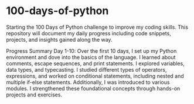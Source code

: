 # 100-days-of-python
Starting the 100 Days of Python challenge to improve my coding skills. This repository will document my daily progress including code snippets, projects, and insights gained along the way.

Progress Summary
Day 1-10: 
Over the first 10 days, I set up my Python environment and dove into the basics of the language. I learned about comments, escape sequences, and print statements. I explored variables, data types, and typecasting. I studied different types of operators, expressions, and worked on conditional statements, including nested and multiple if-else statements. Additionally, I was introduced to various modules. I strengthened these foundational concepts through hands-on projects and exercises.
